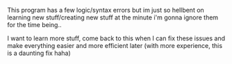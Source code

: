This program has a few logic/syntax errors but im just so hellbent on learning new stuff/creating new stuff at the minute i'm gonna ignore them for the time being..

I want to learn more stuff, come back to this when I can fix these issues and make everything easier and more efficient later (with more experience, this is a daunting fix haha)
